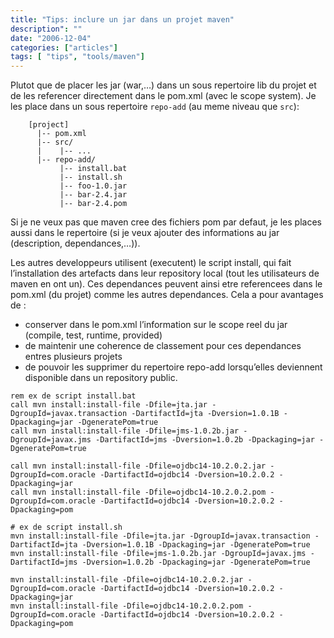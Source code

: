 ```yaml
---
title: "Tips: inclure un jar dans un projet maven"
description": ""
date: "2006-12-04"
categories: ["articles"]
tags: [ "tips", "tools/maven"]
---
```

Plutot que de placer les jar (war,…) dans un sous repertoire lib du projet et de les referencer directement dans le pom.xml (avec le scope system). Je les place dans un sous repertoire `repo-add` (au meme niveau que `src`):

```
    [project]
      |-- pom.xml
      |-- src/
      |    |-- ...
      |-- repo-add/
           |-- install.bat
           |-- install.sh
           |-- foo-1.0.jar
           |-- bar-2.4.jar
           |-- bar-2.4.pom
```

Si je ne veux pas que maven cree des fichiers pom par defaut, je les places aussi dans le repertoire (si je veux ajouter des informations au jar (description, dependances,…)).

Les autres developpeurs utilisent (executent) le script install, qui fait l’installation des artefacts dans leur repository local (tout les utilisateurs de maven en ont un). Ces dependances peuvent ainsi etre referencees dans le pom.xml (du projet) comme les autres dependances. Cela a pour avantages de :

* conserver dans le pom.xml l’information sur le scope reel du jar (compile, test, runtime, provided)
* de maintenir une coherence de classement pour ces dependances entres plusieurs projets
* de pouvoir les supprimer du repertoire repo-add lorsqu’elles deviennent disponible dans un repository public.

```
rem ex de script install.bat
call mvn install:install-file -Dfile=jta.jar -DgroupId=javax.transaction -DartifactId=jta -Dversion=1.0.1B -Dpackaging=jar -DgeneratePom=true
call mvn install:install-file -Dfile=jms-1.0.2b.jar -DgroupId=javax.jms -DartifactId=jms -Dversion=1.0.2b -Dpackaging=jar -DgeneratePom=true

call mvn install:install-file -Dfile=ojdbc14-10.2.0.2.jar -DgroupId=com.oracle -DartifactId=ojdbc14 -Dversion=10.2.0.2 -Dpackaging=jar
call mvn install:install-file -Dfile=ojdbc14-10.2.0.2.pom -DgroupId=com.oracle -DartifactId=ojdbc14 -Dversion=10.2.0.2 -Dpackaging=pom

# ex de script install.sh
mvn install:install-file -Dfile=jta.jar -DgroupId=javax.transaction -DartifactId=jta -Dversion=1.0.1B -Dpackaging=jar -DgeneratePom=true
mvn install:install-file -Dfile=jms-1.0.2b.jar -DgroupId=javax.jms -DartifactId=jms -Dversion=1.0.2b -Dpackaging=jar -DgeneratePom=true

mvn install:install-file -Dfile=ojdbc14-10.2.0.2.jar -DgroupId=com.oracle -DartifactId=ojdbc14 -Dversion=10.2.0.2 -Dpackaging=jar
mvn install:install-file -Dfile=ojdbc14-10.2.0.2.pom -DgroupId=com.oracle -DartifactId=ojdbc14 -Dversion=10.2.0.2 -Dpackaging=pom
```

